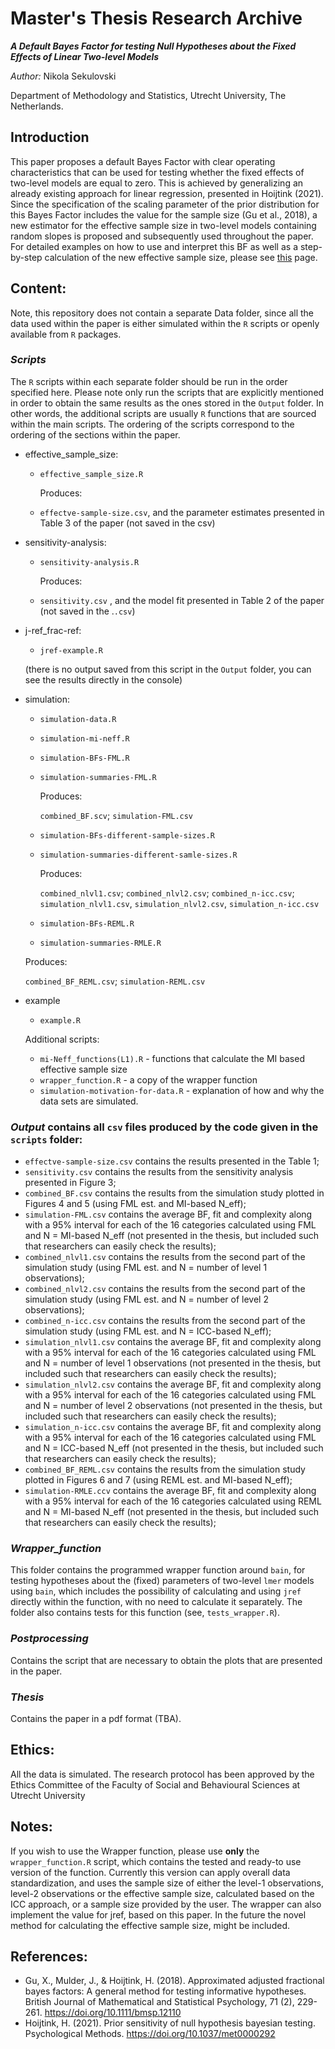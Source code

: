 # Master's Thesis Research Archive

***A Default Bayes Factor for testing Null Hypotheses about the Fixed Effects of Linear Two-level Models***

*Author:* Nikola Sekulovski 

Department of Methodology and Statistics, Utrecht University, The Netherlands.


## Introduction 

This paper proposes a default Bayes Factor with clear operating characteristics that can be used for testing whether the fixed effects of two-level models are equal to zero. This is achieved by generalizing an already existing approach for linear regression, presented in Hoijtink (2021). Since the specification of the scaling parameter of the prior distribution for this Bayes Factor includes the value for the sample size (Gu et al., 2018), a new estimator for the effective sample size in two-level models containing random slopes is proposed and subsequently used throughout the paper. For detailed examples on how to use and interpret this BF as well as a step-by-step calculation of the new effective sample size, please see [this](https://www.nikolasekulovski.com/tutorials/) page.

## Content:

Note, this repository does not contain a separate Data folder, since all the data used within the paper is either simulated within the `R` scripts or openly available from `R` packages.

### *Scripts*

The `R` scripts within each separate folder should be run in the order specified here. Please
note only run the scripts that are explicitly mentioned in order to obtain the same results as the ones stored in the `Output` folder. In other words, the additional scripts are usually `R` functions that are sourced within the main scripts. The ordering of the scripts correspond to the ordering of the sections within the paper.

 - effective_sample_size:
   
    - `effective_sample_size.R`
    
       Produces:
    
    - `effectve-sample-size.csv`, and the parameter estimates presented in Table 3 of the paper (not saved in the csv)

 - sensitivity-analysis:
    
    - `sensitivity-analysis.R`
    
        Produces:
    
    - `sensitivity.csv` , and the model fit presented in Table 2 of the paper (not saved in the .`.csv`)
    
 - j-ref_frac-ref:
 
    - `jref-example.R` 
    
    (there is no output saved from this script in the `Output` folder, you can see the results directly in the console)
       
 - simulation:
   
    - `simulation-data.R`
    
    - `simulation-mi-neff.R`
  
    - `simulation-BFs-FML.R`
    
    - `simulation-summaries-FML.R`
      
      Produces:
      
      `combined_BF.scv`; `simulation-FML.csv` 
    
    - `simulation-BFs-different-sample-sizes.R`
    
    - `simulation-summaries-different-samle-sizes.R`
    
      Produces:
      
      `combined_nlvl1.csv`; `combined_nlvl2.csv`; `combined_n-icc.csv`; `simulation_nlvl1.csv`, `simulation_nlvl2.csv`, `simulation_n-icc.csv`
      
    
    - `simulation-BFs-REML.R`
    
    - `simulation-summaries-RMLE.R`
    
     Produces: 
      
      `combined_BF_REML.csv`; `simulation-REML.csv` 
      
  - example
    
    - `example.R`
  
    
    
    Additional scripts:
    
    - `mi-Neff_functions(L1).R` - functions that calculate the MI based effective sample size
    - `wrapper_function.R` - a copy of the wrapper function
    - `simulation-motivation-for-data.R` - explanation of how and why the data sets are simulated.
    
  

### *Output* contains all `csv` files produced by the code given in the `scripts` folder:

   - `effectve-sample-size.csv` contains the results presented in the Table 1;
   - `sensitivity.csv` contains the results from the sensitivity analysis presented in Figure 3;
   - `combined_BF.csv` contains the results from the simulation study plotted in Figures 4 and 5 (using FML est. and MI-based N_eff);
   - `simulation-FML.csv` contains the average BF, fit and complexity along with a 95% interval for each of the 16 categories calculated using FML and N = MI-based N_eff (not presented in the thesis, but included such that researchers can easily check the results);
   -  `combined_nlvl1.csv` contains the results from the second part of the simulation study (using FML est. and N = number of level 1 observations);
   -  `combined_nlvl2.csv` contains the results from the second part of the simulation study (using FML est. and N = number of level 2 observations);
   -  `combined_n-icc.csv` contains the results from the second part of the simulation study (using FML est. and N = ICC-based N_eff);
   - `simulation_nlvl1.csv` contains the average BF, fit and complexity along with a 95% interval for each of the 16 categories calculated using FML and N = number of level 1 observations (not presented in the thesis, but included such that researchers can easily check the results);
   - `simulation_nlvl2.csv` contains the average BF, fit and complexity along with a 95% interval for each of the 16 categories calculated using FML and N = number of level 2 observations (not presented in the thesis, but included such that researchers can easily check the results);
   - `simulation_n-icc.csv` contains the average BF, fit and complexity along with a 95% interval for each of the 16 categories calculated using FML and N = ICC-based N_eff (not presented in the thesis, but included such that researchers can easily check the results);
   -  `combined_BF_REML.csv` contains the results from the simulation study plotted in Figures 6 and 7 (using REML est. and MI-based N_eff);
   - `simulation-RMLE.ccv` contains the average BF, fit and complexity along with a 95% interval for each of the 16 categories calculated using REML and N = MI-based N_eff (not presented in the thesis, but included such that researchers can easily check the results);
   
 
### *Wrapper_function*

This folder contains the programmed wrapper function around `bain`, for testing hypotheses about the (fixed) parameters of two-level `lmer` models using `bain`, which includes the possibility of calculating and using `jref` directly within the function, with no need to calculate it separately. The folder also contains tests for this function (see, `tests_wrapper.R`).

### *Postprocessing*

Contains the script that are necessary to obtain the plots that are presented in the paper.

### *Thesis*

Contains the paper in a pdf format (TBA).

## Ethics:

All the data is simulated. The research protocol has been approved by the Ethics Committee of the Faculty of Social and Behavioural Sciences at Utrecht University


## Notes: 

If you wish to use the Wrapper function, please use **only** the `wrapper_function.R` script, which contains the tested and ready-to use version of the function. Currently this version can apply overall data standardization, and uses the sample size of either the level-1 observations, level-2 observations or the effective sample size, calculated based on the ICC approach, or a sample size provided by the user. The wrapper can also implement the value for jref, based on this paper. In the future the novel method for calculating the effective sample size, might be included.

## References:

 - Gu, X., Mulder, J., & Hoijtink, H. (2018). Approximated adjusted fractional bayes factors: A general
method for testing informative hypotheses. British Journal of Mathematical and Statistical
Psychology, 71 (2), 229-261. https://doi.org/10.1111/bmsp.12110
 - Hoijtink, H. (2021). Prior sensitivity of null hypothesis bayesian testing. Psychological Methods.
https://doi.org/10.1037/met0000292


 
